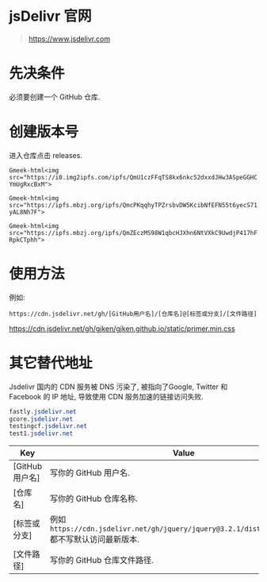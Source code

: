 # jsDelivr 官网

> https://www.jsdelivr.com

# 先决条件

必须要创建一个 GitHub 仓库.

# 创建版本号

进入仓库点击 releases.

`Gmeek-html<img src="https://i0.img2ipfs.com/ipfs/QmU1czFFqTS8kx6nkc52dxxdJHw3ASpeGGHCYmUgRxcBxM">`

`Gmeek-html<img src="https://ipfs.mbzj.org/ipfs/QmcPKqqhyTPZrsbvDW5KcibNfEFN55t6yecS71yAL8Nh7F">`

`Gmeek-html<img src="https://ipfs.mbzj.org/ipfs/QmZEczMS98W1qbcHJXhn6NtVXkC9UwdjP417hFRpkCTphh">`

# 使用方法

例如:

`https://cdn.jsdelivr.net/gh/[GitHub用户名]/[仓库名]@[标签或分支]/[文件路径]`

https://cdn.jsdelivr.net/gh/gjken/gjken.github.io/static/primer.min.css

# 其它替代地址

Jsdelivr 国内的 CDN 服务被 DNS 污染了, 被指向了Google, Twitter 和 Facebook 的 IP 地址, 导致使用 CDN 服务加速的链接访问失败.

```css
fastly.jsdelivr.net
gcore.jsdelivr.net
testingcf.jsdelivr.net
test1.jsdelivr.net
```

| Key | Value
| - | -
| [GitHub用户名] | 写你的 GitHub 用户名.
| [仓库名]  | 写你的 GitHub 仓库名称.
| [标签或分支] | 例如 `https://cdn.jsdelivr.net/gh/jquery/jquery@3.2.1/dist/jquery.min.js`<br>都不写默认访问最新版本.</br>
| [文件路径] | 写你的 GitHub 仓库文件路径.